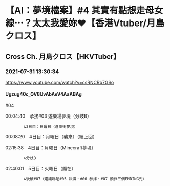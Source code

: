 # 【AI：夢境檔案】#4 其實有點想走母女線⋯？太太我愛妳❤【香港Vtuber/月島クロス】
## Cross Ch. 月島クロス【HKVTuber】
### 2021-07-31 13:30:34
https://www.youtube.com/watch?v=csRNCRb7GSo
#### Ugzug40c_QV8UvAbAeV4AaABAg
#04



00:04:40　承接#03 遊樂場夢境（分歧B）

		    ↳3日目：日曜日（倉庫街夢境）

00:08:20　4日目：月曜日（襲來）（續上回）

02:15:38　4日目：月曜日（Minecraft夢境）

		    ↳分歧B

02:40:01　5日目：火曜日（顯在）

		    ↳後續#07（建議睇晒#05 決潰・#06 参拝・#07 贖罪三個ENDING先）

